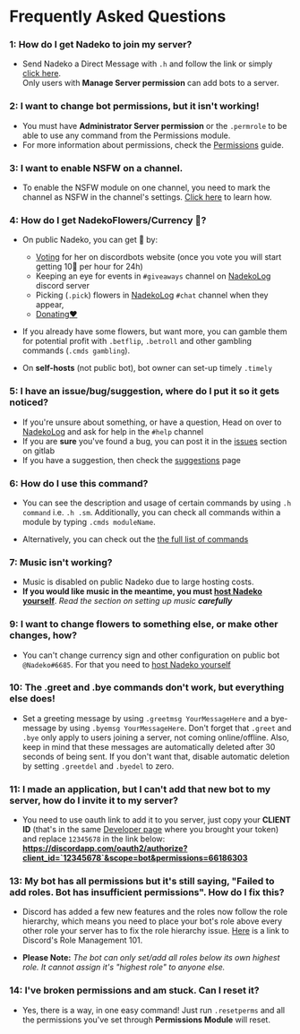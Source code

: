 # Frequently Asked Questions

### 1: How do I get Nadeko to join my server?

- Send Nadeko a Direct Message with `.h` and follow the link or simply [click here](https://invite.nadeko.bot/).  
Only users with **Manage Server permission** can add bots to a server.

### 2: I want to change bot permissions, but it isn't working!

- You must have **Administrator Server permission** or the `.permrole` to be able to use any command from the Permissions module.  
- For more information about permissions, check the [Permissions](perms.md) guide.

### 3: I want to enable NSFW on a channel.


- To enable the NSFW module on one channel, you need to mark the channel as NSFW in the channel's settings. [Click here](https://cdn.discordapp.com/attachments/422985724053159946/429510585097650186/nsfwenable2.gif) to learn how.

### 4: How do I get NadekoFlowers/Currency 🌸?


- On public Nadeko, you can get 🌸 by:
    - [Voting](https://discordbots.org/bot/nadeko/vote) for her on discordbots website (once you vote you will start getting 10🌸 per hour for 24h)
    - Keeping an eye for events in `#giveaways` channel on [NadekoLog](https://discord.nadeko.bot) discord server
    - Picking (`.pick`) flowers in [NadekoLog](https://discord.nadeko.bot) `#chat` channel when they appear,   
    - [Donating❤️](contribute.md)
- If you already have some flowers, but want more, you can gamble them for potential profit with `.betflip`, `.betroll` and other gambling commands (`.cmds gambling`).  

- On **self-hosts** (not public bot), bot owner can set-up timely `.timely`

### 5: I have an issue/bug/suggestion, where do I put it so it gets noticed?

- If you're unsure about something, or have a question, Head on over to [NadekoLog](https://discord.nadeko.bot) and ask for help in the `#help` channel
- If you are **sure** you've found a bug, you can post it in the [issues](https://gitlab.com/Kwoth/nadekobot/issues) section on gitlab
- If you have a suggestion, then check the [suggestions](https://nadeko.bot/suggest) page

### 6: How do I use this command?


- You can see the description and usage of certain commands by using `.h command` i.e. `.h .sm`. Additionally, you can check all commands within a module by typing `.cmds moduleName`.

- Alternatively, you can check out the [the full list of commands](https://nadeko.bot/commands/v3)

### 7: Music isn't working?

- Music is disabled on public Nadeko due to large hosting costs.
- **If you would like music in the meantime, you must [host Nadeko yourself](guides/guides.md)**. *Read the section on setting up music **carefully***

### 9: I want to change flowers to something else, or make other changes, how?

- You can't change currency sign and other configuration on public bot `@Nadeko#6685`. For that you need to [host Nadeko yourself](guides/guides.md)

### 10: The .greet and .bye commands don't work, but everything else does!

- Set a greeting message by using `.greetmsg YourMessageHere` and a bye-message by using `.byemsg YourMessageHere`. Don't forget that `.greet` and `.bye` only apply to users joining a server, not coming online/offline. Also, keep in mind that these messages are automatically deleted after 30 seconds of being sent. If you don't want that, disable automatic deletion by setting `.greetdel` and `.byedel` to zero.

### 11: I made an application, but I can't add that new bot to my server, how do I invite it to my server?

- You need to use oauth link to add it to you server, just copy your **CLIENT ID** (that's in the same [Developer page](https://discordapp.com/developers/applications/me) where you brought your token) and replace `12345678` in the link below: **https://discordapp.com/oauth2/authorize?client_id=`12345678`&scope=bot&permissions=66186303**

### 13: My bot has all permissions but it's still saying, "Failed to add roles. Bot has insufficient permissions". How do I fix this?

- Discord has added a few new features and the roles now follow the role hierarchy, which means you need to place your bot's role above every other role your server has to fix the role hierarchy issue. [Here](https://support.discordapp.com/hc/en-us/articles/214836687-Role-Management-101) is a link to Discord's Role Management 101.

- **Please Note:** *The bot can only set/add all roles below its own highest role. It cannot assign it's "highest role" to anyone else.*

### 14: I've broken permissions and am stuck. Can I reset it?

- Yes, there is a way, in one easy command! Just run `.resetperms` and all the permissions you've set through **Permissions Module** will reset.
